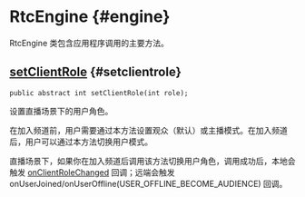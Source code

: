 # RtcEngine {#engine}

RtcEngine 类包含应用程序调用的主要方法。

## [setClientRole](RtcEngine.md#) {#setclientrole}

```
public abstract int setClientRole(int role);

```

设置直播场景下的用户角色。

在加入频道前，用户需要通过本方法设置观众（默认）或主播模式。在加入频道后，用户可以通过本方法切换用户模式。

直播场景下，如果你在加入频道后调用该方法切换用户角色，调用成功后，本地会触发 [onClientRoleChanged](../RTC_API.md#) 回调；远端会触发 onUserJoined/onUserOffline\(USER\_OFFLINE\_BECOME\_AUDIENCE\) 回调。

